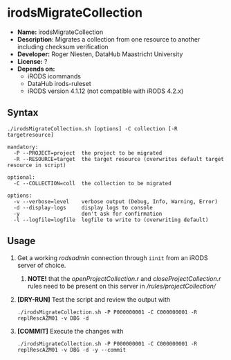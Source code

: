 # irodsMigrateCollection

* **Name:** irodsMigrateCollection
* **Description**: Migrates a collection from one resource to another including checksum verification
* **Developer:** Roger Niesten, DataHub Maastricht University
* **License:** ?
* **Depends on:** 
  * iRODS icommands
  * DataHub irods-ruleset
  * iRODS version 4.1.12 (not compatible with iRODS 4.2.x)

## Syntax

    ./irodsMigrateCollection.sh [options] -C collection [-R targetresource]
        
    mandatory:
      -P --PROJECT=project  the project to be migrated
      -R --RESOURCE=target  the target resource (overwrites default target resource in script)

    optional:
      -C --COLLECTION=coll  the collection to be migrated
    
    options:
      -v --verbose=level    verbose output (Debug, Info, Warning, Error)
      -d --display-logs     display logs to console 
      -y                    don't ask for confirmation
      -l --logfile=logfile  logfile to write to (overwriting default)

## Usage
1. Get a working _rodsadmin_ connection through `iinit` from an iRODS server of choice. 
    1. **NOTE!** that the _openProjectCollection.r_ and _closeProjectCollection.r_ rules need to be present on this 
    server in _/rules/projectCollection/_

1. **[DRY-RUN]** Test the script and review the output with 

    `./irodsMigrateCollection.sh -P P000000001 -C C000000001 -R replRescAZM01 -v DBG -d` 

1. **[COMMIT]** Execute the changes with

    `./irodsMigrateCollection.sh -P P000000001 -C C000000001 -R replRescAZM01 -v DBG -d -y --commit` 


